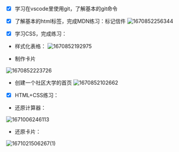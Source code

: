 - [X] 学习在vscode里使用git，了解基本的git命令
- [X] 了解基本的html标签，完成MDN练习：标记信件
![1670852256344](https://user-images.githubusercontent.com/45533929/207058481-fb71d697-a98b-4053-8d5a-3dde16b2f412.jpg)

- [X] 学习CSS，完成练习：
+ 样式化表格：
![1670852192975](https://user-images.githubusercontent.com/45533929/207058267-f51cef65-631f-4411-8bfc-bcca4718b6b8.jpg)

+ 制作卡片

![1670852223726](https://user-images.githubusercontent.com/45533929/207058378-788ea8fd-696b-46e8-8240-028d7779a133.jpg)

+ 创建一个社区大学的首页
![1670852102662](https://user-images.githubusercontent.com/45533929/207057943-530b017b-add6-4b3a-8530-1cf7444400c1.jpg)

- [X] HTML+CSS练习：
+ 还原计算器：

![1671006246113](https://user-images.githubusercontent.com/45533929/207543928-05d09040-eafd-42d5-be8a-f21285075cac.jpg)

+ 还原卡片：

![1671021506267(1)](https://user-images.githubusercontent.com/45533929/207597403-dee3c9ba-1879-495c-9481-33a346e0adc6.jpg)



